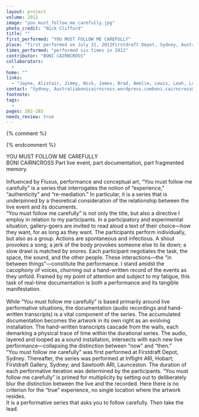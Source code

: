 ```yaml
---
layout: project
volume: 2012
image: "you_must_follow_me_carefully.jpg"
photo_credit: "Nick Clifford"
title: ""
first_performed: "YOU MUST FOLLOW ME CAREFULLY"
place: "first performed on July 31, 2012Firstdraft Depot, Sydney, Australia"
times_performed: "performed six times in 2012"
contributor: "BONI CAIRNCROSS"
collaborators: 
  - 
home: ""
links: 
  - "Jayne, Alistair, Jimmy, Nick, James, Brad, Amelie, Lewis, Leah, Laura, Lleah, Rebecca, Lucy, Benjamin, Vitto, Anna, Lou, Tobias, Holly, Darren, Dan, Chloe, Rob, Rahni, Julia, Sara, Darren, Sarah, Jessica, Brian, Emma, Nick Clifford"
contact: "Sydney, Australiabonicairncross.wordpress.comboni.cairncross@gmail.com"
footnote: 
tags: 
  - 
pages: 282-283
needs_review: true
---
```


{% comment %} 

{% endcomment %}

 YOU MUST FOLLOW ME CAREFULLY<br>BONI CAIRNCROSS 
 Part live event, part documentation, part fragmented memory.  
 <br>Influenced by Fluxus, performance and conceptual art, “You must follow me carefully” is a series that interrogates the notion of “experience,” “authenticity” and “re-mediation.” In particular, it is a series that is underpinned by a theoretical consideration of the relationship between the live event and its documents. 
  <br>“You must follow me carefully” is not only the title, but also a directive I employ in relation to my participants. In a participatory and experimental situation, gallery-goers are invited to read aloud a text of their choice—how they want, for as long as they want. The participants perform individually, but also as a group. Actions are spontaneous and infectious. A shout provokes a song; a jerk of the body provokes someone else to lie down; a slow drawl is matched by snores. Each participant negotiates the task, the space, the sound, and the other people. These interactions—the “in between things”—constitute the performance. I stand amidst the cacophony of voices, churning out a hand-written record of the events as they unfold. Framed by my point of attention and subject to my fatigue, this task of real-time documentation is both a performance and its tangible manifestation.  
 <br>While “You must follow me carefully” is based primarily around live performative situations, the documentation (audio recordings and hand-written transcripts) is a vital component of the series. The accumulated documentation becomes the artwork in its own right as an evolving installation. The hand-written transcripts cascade from the walls, each demarking a physical trace of time within the durational series. The audio, layered and looped as a sound installation, intersects with each new live performance—collapsing the distinction between “now” and “then.” 
 <br>“You must follow me carefully” was first performed at Firstdraft Depot, Sydney. Thereafter, the series was performed at Inflight ARI, Hobart; Firstdraft Gallery, Sydney; and Sawtooth ARI, Launceston. The duration of each performative iteration was determined by the participants. “You must follow me carefully” is primed for multiplicity by setting out to deliberately blur the distinction between the live and the recorded. Here there is no criterion for the “true” experience, no single location where the artwork resides.  
 It is a performative series that asks you to follow carefully. Then take the lead. 
